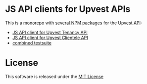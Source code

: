 # JS API clients for Upvest APIs

This is a [monorepo](https://en.wikipedia.org/wiki/Monorepo) with [several NPM packages](./packages)  for the [Upvest API](https://doc.upvest.co/):

- [JS API client for Upvest Tenancy API](https://www.npmjs.com/package/@upvest/tenancy-api)
- [JS API client for Upvest Clientele API](https://www.npmjs.com/package/@upvest/clientele-api)
- [combined testsuite](https://www.npmjs.com/package/@upvest/api-tests)

# License

This software is released under the [MIT License](./LICENSE)
